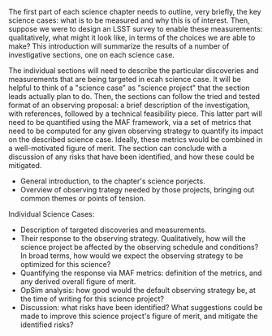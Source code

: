 
The first part of each science chapter needs to outline, very briefly, the key science cases: what is to be measured and why this is of interest. Then, suppose we were to design an LSST survey to enable these measurements: qualitatively, what might it look like, in terms of the choices we are able to make? This introduction will summarize the results of a number of investigative sections, one on each science case.

The individual sections will need to describe the particular discoveries and measurements that are being targeted in ecah science case. It will be helpful to think of a "science case" as "science project" that the section leads actually plan to do. Then, the sections can follow the tried and tested format of an observing proposal: a brief description of the investigation, with references, followed by a technical feasibility piece.  This latter part will need to be quantified using the MAF framework, via a set of metrics that need to be computed for any given observing strategy to quantify its impact on the described science case. Ideally, these metrics would be combined in a well-motivated figure of merit. The section can conclude with a discussion of any risks that have been identified, and how these could be mitigated.


* General introduction, to the chapter's science porjects.
* Overview of observing trategy needed by those projects, bringing out common themes or points of tension.

Individual Science Cases:
* Description of targeted discoveries and measurements.
* Their response to the observing strategy. Qualitatively, how will the science project be affected by the observing schedule and conditions? In broad terms, how would we expect the observing strategy to be optimized for this science?
* Quantifying the response via MAF metrics: definition of the metrics, and any derived overall figure of merit.
* OpSim analysis: how good would the default observing strategy be, at the time of writing for this science project?
* Discussion: what risks have been identified? What suggestions could be made to improve this science project's figure of merit, and mitigate the identified risks?
